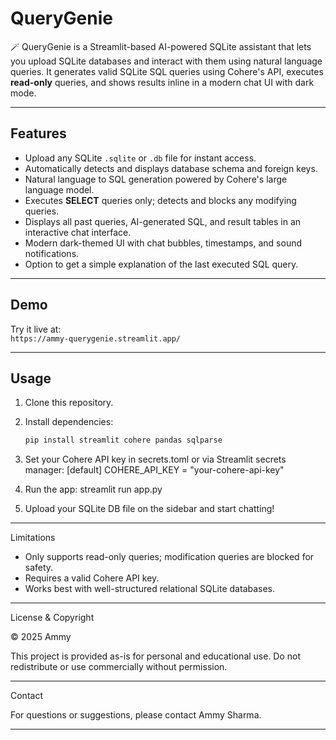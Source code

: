 # QueryGenie

🪄 QueryGenie is a Streamlit-based AI-powered SQLite assistant that lets you upload SQLite databases and interact with them using natural language queries. It generates valid SQLite SQL queries using Cohere's API, executes **read-only** queries, and shows results inline in a modern chat UI with dark mode.

---

## Features

- Upload any SQLite `.sqlite` or `.db` file for instant access.
- Automatically detects and displays database schema and foreign keys.
- Natural language to SQL generation powered by Cohere's large language model.
- Executes **SELECT** queries only; detects and blocks any modifying queries.
- Displays all past queries, AI-generated SQL, and result tables in an interactive chat interface.
- Modern dark-themed UI with chat bubbles, timestamps, and sound notifications.
- Option to get a simple explanation of the last executed SQL query.

---

## Demo

Try it live at:  
``` https://ammy-querygenie.streamlit.app/ ```

---

## Usage

1. Clone this repository.
2. Install dependencies:
   ```bash
   pip install streamlit cohere pandas sqlparse
   ```
3. Set your Cohere API key in secrets.toml or via Streamlit secrets manager:
[default]
COHERE_API_KEY = "your-cohere-api-key"

4. Run the app:
streamlit run app.py

5. Upload your SQLite DB file on the sidebar and start chatting!

---

Limitations

- Only supports read-only queries; modification queries are blocked for safety.
- Requires a valid Cohere API key.
- Works best with well-structured relational SQLite databases.

---

License & Copyright

© 2025 Ammy

This project is provided as-is for personal and educational use.
Do not redistribute or use commercially without permission.

---

Contact

For questions or suggestions, please contact Ammy Sharma.

---

